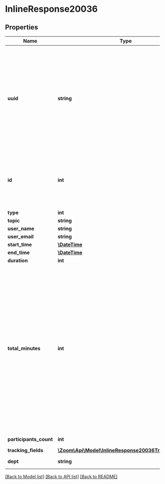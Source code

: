 # InlineResponse20036

## Properties
Name | Type | Description | Notes
------------ | ------------- | ------------- | -------------
**uuid** | **string** | Meeting UUID. Each meeting instance will generate its own UUID(i.e., after a meeting ends, a new UUID will be generated for the next instance of the meeting). Please double encode your UUID when using it for API calls if the UUID begins with a &#39;/&#39; or contains &#39;//&#39; in it. | [optional] 
**id** | **int** | [Meeting ID](https://support.zoom.us/hc/en-us/articles/201362373-What-is-a-Meeting-ID-): Unique identifier of the meeting in \&quot;**long**\&quot; format(represented as int64 data type in JSON), also known as the meeting number. | [optional] 
**type** | **int** | Meeting type. | [optional] 
**topic** | **string** | Meeting topic. | [optional] 
**user_name** | **string** | User display name. | [optional] 
**user_email** | **string** | User email. | [optional] 
**start_time** | [**\DateTime**](\DateTime.md) | Meeting start time. | [optional] 
**end_time** | [**\DateTime**](\DateTime.md) | Meeting end time. | [optional] 
**duration** | **int** | Meeting duration. | [optional] 
**total_minutes** | **int** | Number of meeting minutes. This represents the total amount of meeting minutes attended by each participant including the host, for meetings hosted by the user. For instance if there were one host(named A) and one participant(named B) in a meeting, the value of total_minutes would be calculated as below:  **total_minutes** &#x3D; Total Meeting Attendance Minutes of A + Total Meeting Attendance Minutes of B | [optional] 
**participants_count** | **int** | Number of meeting participants. | [optional] 
**tracking_fields** | [**\Zoom\Api\Model\InlineResponse20036TrackingFields[]**](InlineResponse20036TrackingFields.md) | Tracking fields. | [optional] 
**dept** | **string** | Department of the host. | [optional] 

[[Back to Model list]](../README.md#documentation-for-models) [[Back to API list]](../README.md#documentation-for-api-endpoints) [[Back to README]](../README.md)


